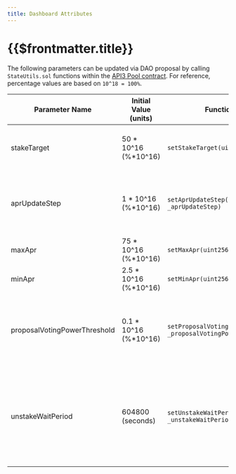 ```yaml
---
title: Dashboard Attributes
---
```


# {{$frontmatter.title}}

The following parameters can be updated via DAO proposal by calling `StateUtils.sol` functions within the [API3 Pool contract](pool.md). For reference, percentage values are based on `10^18 = 100%`.

| Parameter Name               | Initial Value (units)   | Function Signature                                                       | Description                                                                                      |
| ---------------------------- | ----------------------- | ------------------------------------------------------------------------ | ------------------------------------------------------------------------------------------------ |
| stakeTarget                  | 50 * 10^16 (%*10^16)  | `setStakeTarget(uint256 _stakeTarget)`                                   | Percentage of all tokens targeted to be staked                                                   |
| aprUpdateStep                | 1 * 10^16 (%*10^16)   | `setAprUpdateStep(uint256 _aprUpdateStep)`                               | Percentage reward APR will be increased or decreased by                                          |
| maxApr                       | 75 * 10^16 (%*10^16)  | `setMaxApr(uint256 _maxApr)`                                             | Maximum reward APR                                                                               |
| minApr                       | 2.5 * 10^16 (%*10^16) | `setMinApr(uint256 _minApr)`                                             | Minimum reward APR                                                                               |
| proposalVotingPowerThreshold | 0.1 * 10^16 (%*10^16) | `setProposalVotingPowerThreshold(uint256 _proposalVotingPowerThreshold)` | Percentage of all shares that must be held to create a new proposal                              |
| unstakeWaitPeriod            | 604800 (seconds)        | `setUnstakeWaitPeriod(uint256 _unstakeWaitPeriod)`                       | Length of time a member must wait after scheduling unstake before unstaking tokens from the pool |
